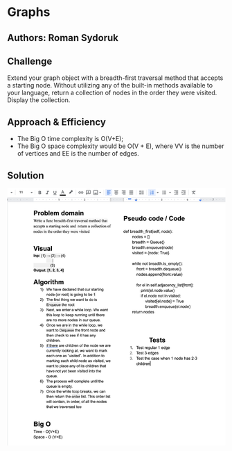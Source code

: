 # Graphs

## Authors: Roman Sydoruk

## Challenge
Extend your graph object with a breadth-first traversal method that accepts a starting node. Without utilizing any of the built-in methods available to your language, return a collection of nodes in the order they were visited. Display the collection.


## Approach & Efficiency
* The Big O time complexity is O(V+E);
* The Big O space complexity would be  O(V + E), where VV is the number of vertices and EE is the number of edges.


    
## Solution
<img src="https://github.com/sydoruk89/python-data-structures-and-algorithms/blob/master/assets/graphs_breadth_first.png">
